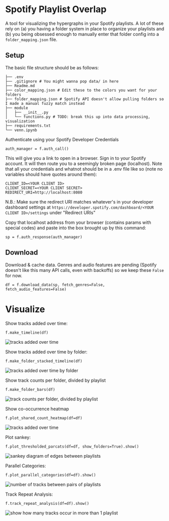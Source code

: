 # Spotify Playlist Overlap

A tool for visualizing the hypergraphs in your Spotify playlists. A lot of these rely on (a) you having a folder system in place to organize your playlists and (b) you being obsessed enough to manually enter that folder config into a `folder_mapping.json` file.

## Setup

The basic file structure should be as follows:

```
├── .env
├── .gitignore # You might wanna pop data/ in here
├── Readme.md
├── color_mapping.json # Edit these to the colors you want for your folders
├── folder_mapping.json # Spotify API doesn't allow pulling folders so I made a manual fuzzy match instead
├── module
│   ├── __init__.py
│   └── functions.py # TODO: break this up into data processing, visualization
├── requirements.txt
└── venn.ipynb
```

Authenticate using your Spotify Developer Credentials

`auth_manager = f.auth_call()`

This will give you a link to open in a browser. Sign in to your Spotify account. It will then route you to a seemingly broken page (localhost). Note that all your credentials and whatnot should be in a .env file like so (note no variables should have quotes around them):

```
CLIENT_ID=<YOUR CLIENT ID>
CLIENT_SECRET=<YOUR CLIENT SECRET>
REDIRECT_URI=http://localhost:8080
```
N.B.: Make sure the redirect URI matches whatever's in your developer dashboard settings at `https://developer.spotify.com/dashboard/<YOUR CLIENT ID>/settings` under "Redirect URIs"

Copy that localhost address from your browser (contains params with special codes) and paste into the box brought up by this command:

`sp = f.auth_response(auth_manager)`

## Download

Download & cache data. Genres and audio features are pending (Spotify doesn't like this many API calls, even with backoffs) so we keep these `False` for now.

`df = f.download_data(sp, fetch_genres=False, fetch_audio_features=False)`

# Visualize

Show tracks added over time:

`f.make_timeline(df)`

![tracks added over time](./figs/timeline.png)

Show tracks added over time by folder:

`f.make_folder_stacked_timeline(df)`

![tracks added over time by folder](./figs/stacked_timeline.png)

Show track counts per folder, divided by playlist

`f.make_folder_bars(df)`

![track counts per folder, divided by playlist](./figs/folder_bars.png)

Show co-occurrence heatmap

`f.plot_shared_count_heatmap(df=df)`

![tracks added over time](./figs/heatmap.png)

Plot sankey:

`f.plot_thresholded_parcats(df=df, show_folders=True).show()`

![sankey diagram of edges between playlists](./figs/sankey.png)

Parallel Categories:

`f.plot_parallel_categories(df=df).show()`

![number of tracks between pairs of playlists](./figs/parcats.png)

Track Repeat Analysis:

`f.track_repeat_analysis(df=df).show()`

![show how many tracks occur in more than 1 playlist](./figs/repeat_bar.png)